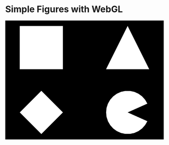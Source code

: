 # Simple Figures with WebGL
![Simple Figures](../Screenshots/simpleFigures.png?raw=true "Simple Figures")